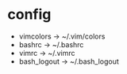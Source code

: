 # config
- vimcolors -> ~/.vim/colors
- bashrc -> ~/.bashrc
- vimrc -> ~/.vimrc
- bash_logout -> ~/.bash_logout
